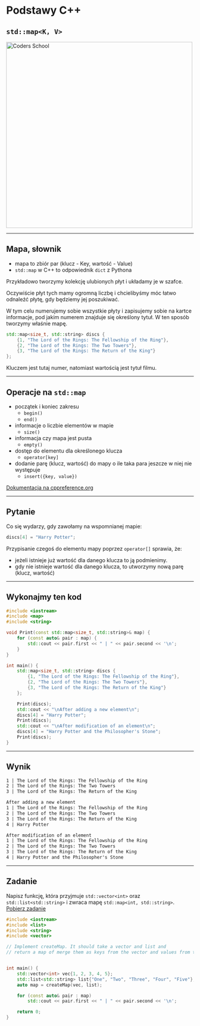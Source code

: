 <!-- .slide: data-background="#111111" -->

# Podstawy C++

## `std::map<K, V>`

<a href="https://coders.school">
    <img width="500" data-src="../coders_school_logo.png" alt="Coders School" class="plain">
</a>

___

## Mapa, słownik

* mapa to zbiór par (klucz - Key, wartość - Value)
* `std::map` w C++ to odpowiednik `dict` z Pythona

Przykładowo tworzymy kolekcję ulubionych płyt i układamy je w szafce.
<!-- .element: class="fragment fade-in" --> 
Oczywiście płyt tych mamy ogromną liczbę i chcielibyśmy móc łatwo odnaleźć płytę, gdy będziemy jej poszukiwać.
<!-- .element: class="fragment fade-in" --> 
W tym celu numerujemy sobie wszystkie płyty i zapisujemy sobie na kartce informacje, pod jakim numerem znajduje się określony tytuł. W ten sposób tworzymy właśnie mapę.
<!-- .element: class="fragment fade-in" --> 

```cpp
std::map<size_t, std::string> discs {
    {1, "The Lord of the Rings: The Fellowship of the Ring"},
    {2, "The Lord of the Rings: The Two Towers"},
    {3, "The Lord of the Rings: The Return of the King"}
};
```
<!-- .element: class="fragment fade-in" --> 

Kluczem jest tutaj numer, natomiast wartością jest tytuł filmu.
<!-- .element: class="fragment fade-in" --> 

___

## Operacje na `std::map`

* <!-- .element: class="fragment fade-in" --> początek i koniec zakresu
  * `begin()`
  * `end()`
* <!-- .element: class="fragment fade-in" --> informacje o liczbie elementów w mapie
  * `size()`
* <!-- .element: class="fragment fade-in" --> informacja czy mapa jest pusta
  * `empty()`
* <!-- .element: class="fragment fade-in" --> dostęp do elementu dla określonego klucza
  * `operator[key]`
* <!-- .element: class="fragment fade-in" --> dodanie parę (klucz, wartość) do mapy o ile taka para jeszcze w niej nie występuje
  * `insert({key, value})`

[Dokumentacja na cppreference.org](https://en.cppreference.com/w/cpp/container/map)
<!-- .element: class="fragment fade-in" -->


___

## Pytanie

Co się wydarzy, gdy zawołamy na wspomnianej mapie:

```cpp
discs[4] = "Harry Potter";
```

Przypisanie czegoś do elementu mapy poprzez `operator[]` sprawia, że:
<!-- .element: class="fragment fade-in" -->

* <!-- .element: class="fragment fade-in" --> jeżeli istnieje już wartość dla danego klucza to ją podmienimy.
* <!-- .element: class="fragment fade-in" --> gdy nie istnieje wartość dla danego klucza, to utworzymy nową parę (klucz, wartość)

___
<!-- .slide: style="font-size: 0.8em" -->

## Wykonajmy ten kod

```cpp
#include <iostream>
#include <map>
#include <string>

void Print(const std::map<size_t, std::string>& map) {
    for (const auto& pair : map) {
        std::cout << pair.first << " | " << pair.second << '\n';
    }
}

int main() {
    std::map<size_t, std::string> discs {
        {1, "The Lord of the Rings: The Fellowship of the Ring"},
        {2, "The Lord of the Rings: The Two Towers"},
        {3, "The Lord of the Rings: The Return of the King"}
    };

    Print(discs);
    std::cout << "\nAfter adding a new element\n";
    discs[4] = "Harry Potter";
    Print(discs);
    std::cout << "\nAfter modification of an element\n";
    discs[4] = "Harry Potter and the Philosopher's Stone";
    Print(discs);
}
```

___

## Wynik

```txt
1 | The Lord of the Rings: The Fellowship of the Ring
2 | The Lord of the Rings: The Two Towers
3 | The Lord of the Rings: The Return of the King

After adding a new element
1 | The Lord of the Rings: The Fellowship of the Ring
2 | The Lord of the Rings: The Two Towers
3 | The Lord of the Rings: The Return of the King
4 | Harry Potter

After modification of an element
1 | The Lord of the Rings: The Fellowship of the Ring
2 | The Lord of the Rings: The Two Towers
3 | The Lord of the Rings: The Return of the King
4 | Harry Potter and the Philosopher's Stone
```

___
<!-- .slide: style="font-size: 0.9em" -->

## Zadanie

Napisz funkcję, która przyjmuje `std::vector<int>` oraz `std::list<std::string>` i zwraca mapę `std::map<int, std::string>`. [Pobierz zadanie][task4]

```cpp
#include <iostream>
#include <list>
#include <string>
#include <vector>

// Implement createMap. It should take a vector and list and
// return a map of merge them as keys from the vector and values from the list


int main() {
    std::vector<int> vec{1, 2, 3, 4, 5};
    std::list<std::string> list{"One", "Two", "Three", "Four", "Five"};
    auto map = createMap(vec, list);

    for (const auto& pair : map)
        std::cout << pair.first << " | " << pair.second << '\n';

    return 0;
}
```

[task4]: https://github.com/coders-school/cpp-fundamentals/tree/master/module2/task4.cpp
